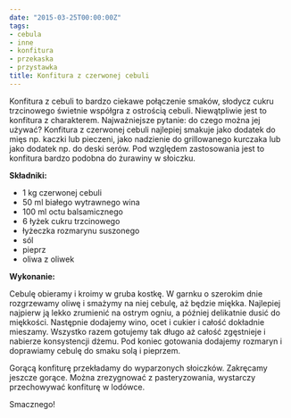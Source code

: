 ```yaml
---
date: "2015-03-25T00:00:00Z"
tags:
- cebula
- inne
- konfitura
- przekaska
- przystawka
title: Konfitura z czerwonej cebuli
---
```

Konfitura z cebuli to bardzo ciekawe połączenie smaków, słodycz cukru trzcinowego świetnie współgra z ostrością cebuli. Niewątpliwie jest to konfitura z charakterem. Najważniejsze pytanie: do czego można jej używać? Konfitura z czerwonej cebuli najlepiej smakuje jako dodatek do mięs np. kaczki lub pieczeni, jako nadzienie do grillowanego kurczaka lub jako dodatek np. do deski serów. Pod względem zastosowania jest to konfitura bardzo podobna do żurawiny w słoiczku.

**Składniki:**
* 1 kg czerwonej cebuli
* 50 ml białego wytrawnego wina
* 100 ml octu balsamicznego
* 6 łyżek cukru trzcinowego
* łyżeczka rozmarynu suszonego
* sól
* pieprz
* oliwa z oliwek

**Wykonanie:**

Cebulę obieramy i kroimy w gruba kostkę. W garnku o szerokim dnie rozgrzewamy oliwę i smażymy na niej cebulę, aż będzie miękka. Najlepiej najpierw ją lekko zrumienić na ostrym ogniu, a później delikatnie dusić do miękkości. Następnie dodajemy wino, ocet i cukier i całość dokładnie mieszamy. Wszystko razem gotujemy tak długo aż całość zgęstnieje i nabierze konsystencji dżemu. Pod koniec gotowania dodajemy rozmaryn i doprawiamy cebulę do smaku solą i pieprzem.

Gorącą konfiturę przekładamy do wyparzonych słoiczków. Zakręcamy jeszcze gorące. Można zrezygnować z pasteryzowania, wystarczy przechowywać konfiturę w lodówce.

Smacznego!